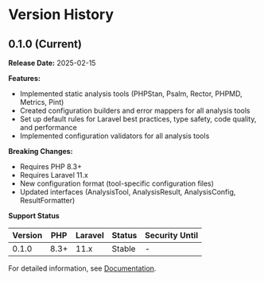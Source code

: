 # Version History

## 0.1.0 (Current)

**Release Date:** 2025-02-15

**Features:**
- Implemented static analysis tools (PHPStan, Psalm, Rector, PHPMD, Metrics, Pint)
- Created configuration builders and error mappers for all analysis tools
- Set up default rules for Laravel best practices, type safety, code quality, and performance
- Implemented configuration validators for all analysis tools

**Breaking Changes:**
- Requires PHP 8.3+
- Requires Laravel 11.x
- New configuration format (tool-specific configuration files)
- Updated interfaces (AnalysisTool, AnalysisResult, AnalysisConfig, ResultFormatter)

**Support Status**

| Version | PHP  | Laravel | Status | Security Until |
| ------- | ---- | ------- | ------ | -------------- |
| 0.1.0   | 8.3+ | 11.x    | Stable | -              |

For detailed information, see [Documentation](docs/version_history.md).
